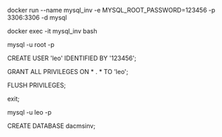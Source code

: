 docker run --name mysql_inv -e MYSQL_ROOT_PASSWORD=123456 -p 3306:3306 -d mysql

docker exec -it mysql_inv bash

mysql -u root -p

CREATE USER 'leo' IDENTIFIED BY '123456';

GRANT ALL PRIVILEGES ON * . * TO 'leo';

FLUSH PRIVILEGES;

exit;

mysql -u leo -p

CREATE DATABASE dacmsinv;